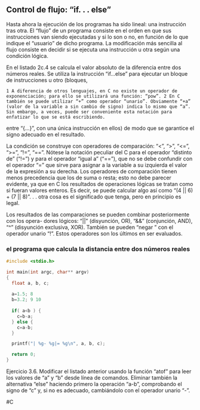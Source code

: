 ## Control de flujo: “if. . . else”

Hasta ahora la ejecución de los programas ha sido lineal: una instrucción tras otra. El “flujo” de un programa consiste en el orden en que sus instrucciones van siendo ejecutadas y si lo son o no, en función de lo que indique el “usuario” de dicho programa. La modificación más sencilla al flujo consiste en decidir si se ejecuta una instrucción u otra según una condición lógica.

En el listado 2c.4 se calcula el valor absoluto de la diferencia entre dos números reales. Se utiliza la instrucción “if...else” para ejecutar un bloque de instrucciones u otro (bloques,

```
1 A diferencia de otros lenguajes, en C no existe un operador de exponenciación; para ello se utilizará una función: “pow”. 2 En C también se puede utilizar “+” como operador “unario”. Obviamente “+a” (valor de la variable a sin cambio de signo) indica lo mismo que “a”. Sin embargo, a veces, puede ser conveniente esta notación para enfatizar lo que se está escribiendo.
```

entre “{...}”, con una única instrucción en ellos) de modo que se garantice el signo adecuado en el resultado.

La condición se construye con operadores de comparación: “<”, “>”, “<=”, “>=”, “!=”, “==”. Nótese la notación peculiar del C para el operador “distinto de” (“!=”) y para el operador “igual a” (“==”), que no se debe confundir con el operador “=” que sirve para asignar a la variable a su izquierda el valor de la expresión a su derecha. Los operadores de comparación tienen menos precedencia que los de suma o resta; esto no debe parecer evidente, ya que en C los resultados de operaciones lógicas se tratan como si fueran valores enteros. Es decir, se puede calcular algo así como “(4 || 6) + (7 || 8)”. . . otra cosa es el significado que tenga, pero en principio es legal.

Los resultados de las comparaciones se pueden combinar posteriormente con los opera- dores lógicos: “||” (disyunción, OR), “&&” (conjunción, AND), “^” (disyunción exclusiva, XOR). También se pueden “negar ” con el operador unario “!”. Estos operadores son los últimos en ser evaluados.

### el programa que calcula la distancia entre dos números reales

```C
#include <stdio.h>

int main(int argc, char** argv)
{ 
  float a, b, c;
 
  a=1.5; 8 
  b=3.2; 9 10 
 
  if( a<b ) {
    c=b-a;
  } else { 
    c=a-b;
  } 

  printf("| %g- %g|= %g\n", a, b, c);

  return 0;
}

```

Ejercicio 3.6. Modificar el listado anterior usando la función “atof” para leer los valores de “a” y “b” desde línea de comandos. Eliminar también la alternativa “else” haciendo primero la operación “a-b”, comprobando el signo de “c” y, si no es adecuado, cambiándolo con el operador unario “-”.

#C

